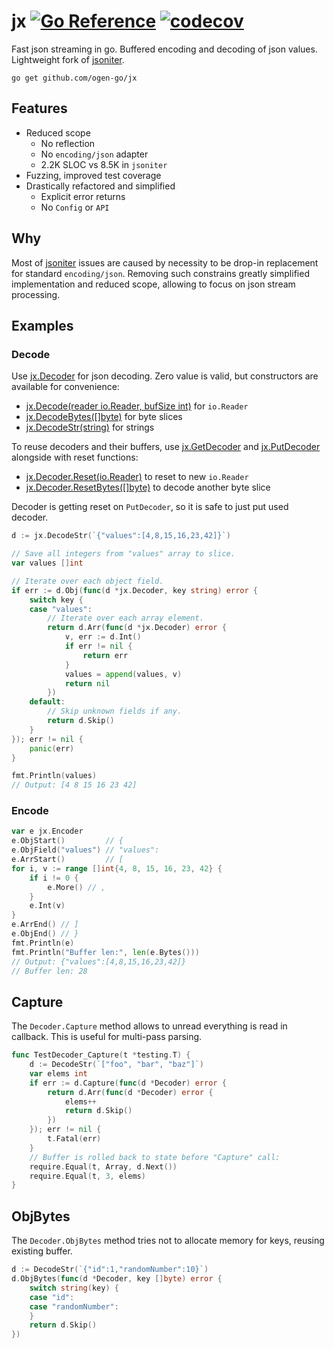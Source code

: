 # jx [![Go Reference](https://img.shields.io/badge/go-pkg-00ADD8)](https://pkg.go.dev/github.com/ogen-go/jx#section-documentation) [![codecov](https://img.shields.io/codecov/c/github/ogen-go/jx?label=cover)](https://codecov.io/gh/ogen-go/jx)

Fast json streaming in go. Buffered encoding and decoding of json values.
Lightweight fork of [jsoniter](https://github.com/json-iterator/go).

```console
go get github.com/ogen-go/jx
```

## Features
* Reduced scope
  * No reflection
  * No `encoding/json` adapter
  * 2.2K SLOC vs 8.5K in `jsoniter`
* Fuzzing, improved test coverage
* Drastically refactored and simplified
  * Explicit error returns
  * No `Config` or `API`

## Why

Most of [jsoniter](https://github.com/json-iterator/go) issues are caused by necessity
to be drop-in replacement for standard `encoding/json`. Removing such constrains greatly
simplified implementation and reduced scope, allowing to focus on json stream processing.

## Examples

### Decode

Use [jx.Decoder](https://pkg.go.dev/github.com/ogen-go/jx#Decoder) for json decoding. Zero value is valid,
but constructors are available for convenience:
  * [jx.Decode(reader io.Reader, bufSize int)](https://pkg.go.dev/github.com/ogen-go/jx#Decode) for `io.Reader`
  * [jx.DecodeBytes([]byte)](https://pkg.go.dev/github.com/ogen-go/jx#Decode)  for byte slices
  * [jx.DecodeStr(string)](https://pkg.go.dev/github.com/ogen-go/jx#Decode) for strings

To reuse decoders and their buffers, use [jx.GetDecoder](https://pkg.go.dev/github.com/ogen-go/jx#GetDecoder)
and [jx.PutDecoder](https://pkg.go.dev/github.com/ogen-go/jx#PutDecoder) alongside with reset functions:
* [jx.Decoder.Reset(io.Reader)](https://pkg.go.dev/github.com/ogen-go/jx#Decoder.Reset) to reset to new `io.Reader`
* [jx.Decoder.ResetBytes([]byte)](https://pkg.go.dev/github.com/ogen-go/jx#Decoder.ResetBytes) to decode another byte slice

Decoder is getting reset on `PutDecoder`, so it is safe to just put used decoder.

```go
d := jx.DecodeStr(`{"values":[4,8,15,16,23,42]}`)

// Save all integers from "values" array to slice.
var values []int

// Iterate over each object field.
if err := d.Obj(func(d *jx.Decoder, key string) error {
    switch key {
    case "values":
        // Iterate over each array element.
        return d.Arr(func(d *jx.Decoder) error {
            v, err := d.Int()
            if err != nil {
                return err
            }
            values = append(values, v)
            return nil
        })
    default:
        // Skip unknown fields if any.
        return d.Skip()
    }
}); err != nil {
    panic(err)
}

fmt.Println(values)
// Output: [4 8 15 16 23 42]
```

### Encode
```go
var e jx.Encoder
e.ObjStart()         // {
e.ObjField("values") // "values":
e.ArrStart()         // [
for i, v := range []int{4, 8, 15, 16, 23, 42} {
    if i != 0 {
        e.More() // ,
    }
    e.Int(v)
}
e.ArrEnd() // ]
e.ObjEnd() // }
fmt.Println(e)
fmt.Println("Buffer len:", len(e.Bytes()))
// Output: {"values":[4,8,15,16,23,42]}
// Buffer len: 28
```

## Capture
The `Decoder.Capture` method allows to unread everything is read in callback.
This is useful for multi-pass parsing.
```go
func TestDecoder_Capture(t *testing.T) {
	d := DecodeStr(`["foo", "bar", "baz"]`)
	var elems int
	if err := d.Capture(func(d *Decoder) error {
		return d.Arr(func(d *Decoder) error {
			elems++
			return d.Skip()
		})
	}); err != nil {
		t.Fatal(err)
	}
	// Buffer is rolled back to state before "Capture" call:
	require.Equal(t, Array, d.Next())
	require.Equal(t, 3, elems)
}
```

## ObjBytes

The `Decoder.ObjBytes` method tries not to allocate memory for keys, reusing existing buffer.
```go
d := DecodeStr(`{"id":1,"randomNumber":10}`)
d.ObjBytes(func(d *Decoder, key []byte) error {
    switch string(key) {
    case "id":
    case "randomNumber":
    }
    return d.Skip()
})
```
